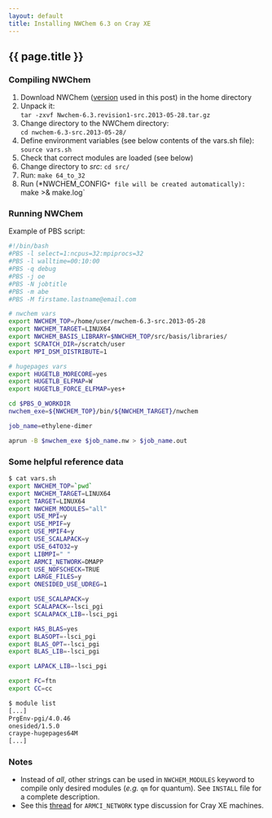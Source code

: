 ```yaml
---
layout: default
title: Installing NWChem 6.3 on Cray XE
---
```


## {{ page.title }}

### Compiling NWChem
 1. Download NWChem ([version](http://www.nwchem-sw.org/images/Nwchem-6.3.revision1-src.2013-05-28.tar.gz) used in this post) in the home directory
 1. Unpack it:  
 `tar -zxvf Nwchem-6.3.revision1-src.2013-05-28.tar.gz`
 1. Change directory to the NWChem directory:  
 `cd nwchem-6.3-src.2013-05-28/`
 1. Define environment variables (see below contents of the vars.sh file): `source vars.sh`
 1. Check that correct modules are loaded (see below)
 1. Change directory to *src*: `cd src/`
 1. Run: `make 64_to_32`
 1. Run (*NWCHEM_CONFIG`* file will be created automatically): `make >& make.log`

### Running NWChem

Example of PBS script:

```bash
#!/bin/bash
#PBS -l select=1:ncpus=32:mpiprocs=32
#PBS -l walltime=00:10:00
#PBS -q debug
#PBS -j oe
#PBS -N jobtitle
#PBS -m abe
#PBS -M firstame.lastname@email.com

# nwchem vars
export NWCHEM_TOP=/home/user/nwchem-6.3-src.2013-05-28
export NWCHEM_TARGET=LINUX64
export NWCHEM_BASIS_LIBRARY=$NWCHEM_TOP/src/basis/libraries/
export SCRATCH_DIR=/scratch/user
export MPI_DSM_DISTRIBUTE=1

# hugepages vars
export HUGETLB_MORECORE=yes
export HUGETLB_ELFMAP=W
export HUGETLB_FORCE_ELFMAP=yes+

cd $PBS_O_WORKDIR
nwchem_exe=${NWCHEM_TOP}/bin/${NWCHEM_TARGET}/nwchem

job_name=ethylene-dimer

aprun -B $nwchem_exe $job_name.nw > $job_name.out
```

### Some helpful reference data

```bash
$ cat vars.sh
export NWCHEM_TOP=`pwd`
export NWCHEM_TARGET=LINUX64
export TARGET=LINUX64
export NWCHEM_MODULES="all"
export USE_MPI=y
export USE_MPIF=y
export USE_MPIF4=y
export USE_SCALAPACK=y
export USE_64TO32=y
export LIBMPI=" "
export ARMCI_NETWORK=DMAPP
export USE_NOFSCHECK=TRUE
export LARGE_FILES=y
export ONESIDED_USE_UDREG=1

export USE_SCALAPACK=y
export SCALAPACK=-lsci_pgi
export SCALAPACK_LIB=-lsci_pgi

export HAS_BLAS=yes
export BLASOPT=-lsci_pgi
export BLAS_OPT=-lsci_pgi
export BLAS_LIB=-lsci_pgi

export LAPACK_LIB=-lsci_pgi

export FC=ftn
export CC=cc
```

```bash
$ module list
[...]
PrgEnv-pgi/4.0.46
onesided/1.5.0
craype-hugepages64M
[...]
```

### Notes
 * Instead of *all*, other strings can be used in `NWCHEM_MODULES` keyword to compile only desired modules (*e.g.* `qm` for quantum). See `INSTALL` file for a complete description.
 * See this [thread](https://groups.google.com/forum/#!topic/hpctools/ZvHgljFkYWg) for `ARMCI_NETWORK` type discussion for Cray XE machines.